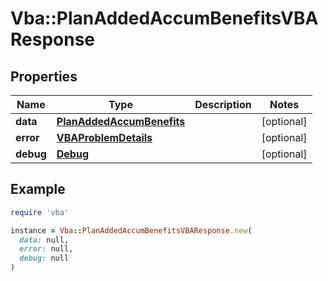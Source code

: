 # Vba::PlanAddedAccumBenefitsVBAResponse

## Properties

| Name | Type | Description | Notes |
| ---- | ---- | ----------- | ----- |
| **data** | [**PlanAddedAccumBenefits**](PlanAddedAccumBenefits.md) |  | [optional] |
| **error** | [**VBAProblemDetails**](VBAProblemDetails.md) |  | [optional] |
| **debug** | [**Debug**](Debug.md) |  | [optional] |

## Example

```ruby
require 'vba'

instance = Vba::PlanAddedAccumBenefitsVBAResponse.new(
  data: null,
  error: null,
  debug: null
)
```

